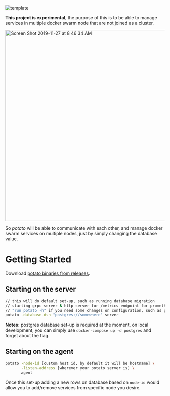 ![template](https://user-images.githubusercontent.com/1962129/69707879-d931a800-10fa-11ea-9558-8d52313b5196.png)


**This project is experimental**, the purpose of this is to be able to manage services in multiple docker swarm node that are not joined as a cluster.

<img width="602" alt="Screen Shot 2019-11-27 at 8 46 34 AM" src="https://user-images.githubusercontent.com/1962129/69703769-7805d680-10f2-11ea-928e-166ce0a2f5d5.png">

So _potato_ will be able to communicate with each other, and manage docker swarm services on multiple nodes, just by simply changing the database value.

# Getting Started

Download [potato binaries from releases](https://github.com/alileza/potato/releases/latest).

## Starting on the server
```sh
// this will do default set-up, such as running database migration
// starting grpc server & http server for /metrics endpoint for prometheus
// "run potato -h" if you need some changes on configuration, such as port, etc.
potato -database-dsn "postgres://somewhere" server
```

**Notes:** postgres database set-up is required at the moment, on local development, you can simply use `docker-compose up -d postgres` and forget about the flag.

## Starting on the agent
```sh
potato -node-id [custom host id, by default it will be hostname] \
       -listen-address [wherever your potato server is] \
       agent
```

Once this set-up adding a new rows on database based on `node-id` would allow you to add/remove services from specific node you desire.
